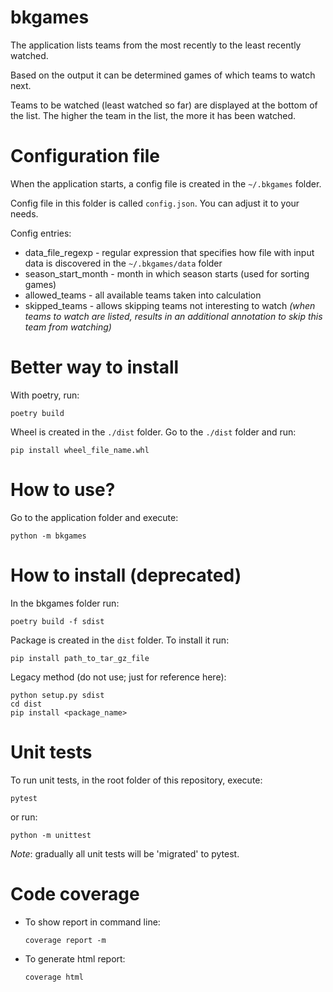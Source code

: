 # bkgames

The application lists teams from the most recently to the least recently watched.

Based on the output it can be determined games of which teams to watch next.

Teams to be watched (least watched so far) are displayed at the bottom of the list. The higher the team in the list, the more it has been watched.

# Configuration file

When the application starts, a config file is created in the `~/.bkgames` folder.

Config file in this folder is called `config.json`. You can adjust it to your needs.

Config entries:
- data_file_regexp - regular expression that specifies how file with input data is discovered in the `~/.bkgames/data` folder 
- season_start_month - month in which season starts (used for sorting games)
- allowed_teams - all available teams taken into calculation
- skipped_teams - allows skipping teams not interesting to watch *(when teams to watch are listed, results in an additional annotation to skip this team from watching)*

# Better way to install
With poetry, run:
```
poetry build
```
Wheel is created in the ```./dist``` folder. Go to the ```./dist``` folder and run:
```
pip install wheel_file_name.whl
```

# How to use?

Go to the application folder and execute:

```
python -m bkgames
```

# How to install (deprecated)

In the bkgames folder run:
```
poetry build -f sdist
```

Package is created in the `dist` folder.
To install it run:
```
pip install path_to_tar_gz_file
```

Legacy method (do not use; just for reference here):
```
python setup.py sdist
cd dist
pip install <package_name>
```

# Unit tests

To run unit tests, in the root folder of this repository, execute:

```
pytest
```
or run:
```
python -m unittest
```
*Note*: gradually all unit tests will be 'migrated' to pytest.

# Code coverage

- To show report in command line:
  ```
  coverage report -m
  ```
- To generate html report:
  ```
  coverage html
  ```
